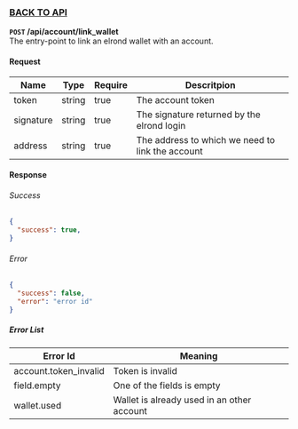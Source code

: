 ### [BACK TO API](../API.md)

**``POST`` /api/account/link_wallet**  
The entry-point to link an elrond wallet with an account.

#### Request
| Name      | Type   | Require | Descritpion                                      |
| --------- | ------ | ------- | ------------------------------------------------ |
| token     | string | true    | The account token                                |
| signature | string | true    | The signature returned by the elrond login       |
| address   | string | true    | The address to which we need to link the account |

#### Response

###### Success
```json
{
  "success": true,
}
```

###### Error
```json
{
  "success": false,
  "error": "error id"
}
```

##### Error List
| Error Id              | Meaning                                    |
| --------------------- | ------------------------------------------ |
| account.token_invalid | Token is invalid                           |
| field.empty           | One of the fields is empty                 |
| wallet.used           | Wallet is already used in an other account |